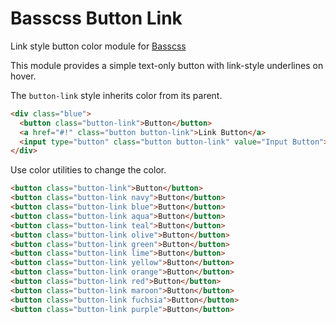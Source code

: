 # Basscss Button Link

Link style button color module for [Basscss](http://basscss.com)

This module provides a simple text-only button with link-style underlines on hover.

The `button-link` style inherits color from its parent.

```html
<div class="blue">
  <button class="button-link">Button</button>
  <a href="#!" class="button button-link">Link Button</a>
  <input type="button" class="button button-link" value="Input Button">
</div>
```

Use color utilities to change the color.

```html
<button class="button-link">Button</button>
<button class="button-link navy">Button</button>
<button class="button-link blue">Button</button>
<button class="button-link aqua">Button</button>
<button class="button-link teal">Button</button>
<button class="button-link olive">Button</button>
<button class="button-link green">Button</button>
<button class="button-link lime">Button</button>
<button class="button-link yellow">Button</button>
<button class="button-link orange">Button</button>
<button class="button-link red">Button</button>
<button class="button-link maroon">Button</button>
<button class="button-link fuchsia">Button</button>
<button class="button-link purple">Button</button>
```

